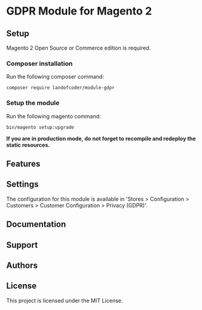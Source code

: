# GDPR Module for Magento 2

## Setup

Magento 2 Open Source or Commerce edition is required.

###  Composer installation

Run the following composer command:

```
composer require landofcoder/module-gdpr
```

### Setup the module

Run the following magento command:

```
bin/magento setup:upgrade
```

**If you are in production mode, do not forget to recompile and redeploy the static resources.**

## Features

## Settings

The configuration for this module is available in 'Stores > Configuration > Customers > Customer Configuration > Privacy (GDPR)'.  

## Documentation


## Support


## Authors


## License

This project is licensed under the MIT License.
